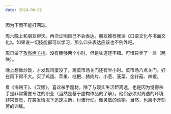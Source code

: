 ```yaml
---
date: 2024-06-02
---
```

因为下雨不能打网球。

周六晚上和朋友聊天。再次证明自己不会表达。朋友推荐我读《口语文化与书面文化》。如果说一切技能都可以学习，那么口头表达应该也不例外吧。

周日做了[孜然烤羊排](https://youtu.be/f-Z6u8rqJUc?si=1qHo-q4zHLMdOfBJ)。没有腌够两个小时，但是味道还不错。可惜只卖了一盒（两块）。

晚上想做炒饭，才发现鸡蛋没了。离菜市场关门还有半小时。菜市场八点关门。好在雨下得不大。买了鸡蛋、苹果、枇杷、猪肉片、小葱、菠菜、金针菇、辣椒。

看《海贼王》、《汉娜》。喜欢杀手题材，除了与现实生活距离远，也是因为觉得杀手是非常需要专注的职业（当然是基于虚构作品的了解）。他们必须对周遭的环境非常警觉，在突发情况下迅速决断，付诸行动。像灵敏的动物。当然，也离不开刻苦的训练。